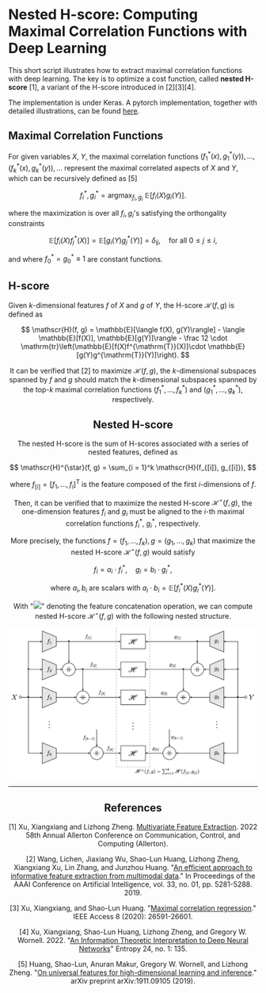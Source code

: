 # Nested H-score: Computing Maximal Correlation Functions with Deep Learning

This short script illustrates how to extract maximal correlation functions with deep learning. The key is to optimize a cost function, called **nested H-score** [1], a variant of the H-score introduced in [2][3][4].

The implementation is under Keras. A pytorch implementation, together with detailed illustrations, can be found [here](https://gilearning.github.io/NestedHScore/).


## Maximal Correlation Functions ##
For given variables $X$, $Y$, the maximal correlation functions $(f_1^\ast(x), g_1^\ast(y)), \dots, (f_k^\ast(x), g_k^\ast(y)), \dots$ represent the maximal correlated aspects of $X$ and $Y$, which can be recursively defined as [5]

$$
f^\ast_i, g_i^\ast = \mathop{\arg \max}_{f_i, g_i} \ \mathbb{E}[f_i(X) g_i(Y)].
$$

where the maximization is over all $f_i, g_i$'s satisfying the orthongality constraints

$$
 \mathbb{E}[f_i(X)f_j^\ast(X)] = \mathbb{E}[g_i(Y)g_j^\ast(Y)] = \delta_{ij}, \quad\text{for all } 0 \leq j \leq i,
$$

and where $f_0^\ast = g_0^\ast \equiv 1$ are constant functions.

## H-score ##

Given $k$-dimensional features $f$ of $X$ and $g$ of $Y$, the H-score $\mathscr{H}(f, g)$ is defined as

$$
   \mathscr{H}(f, g) = \mathbb{E}[\langle f(X),  g(Y)\rangle] - \langle \mathbb{E}[f(X)],  \mathbb{E}[g(Y)]\rangle - \frac 12 \cdot \mathrm{tr}\left(\mathbb{E}[f(X)f^{\mathrm{T}}(X)]\cdot \mathbb{E}[g(Y)g^{\mathrm{T}}(Y)]\right).
$$
<center>

It can be verified that [2] to maximize $\mathscr{H}(f, g)$, the $k$-dimensional subspaces spanned by $f$ and $g$ should match the $k$-dimensional subspaces spanned by the top-$k$ maximal correlation functions $(f_1^\ast, \dots, f_k^\ast)$ and $(g_1^\ast, \dots, g_k^\ast)$, respectively.

## Nested H-score ##

The nested H-score is the sum of H-scores associated with a series of nested features, defined as
 
 $$
    \mathscr{H}^{\star}(f, g) = \sum_{i = 1}^k \mathscr{H}(f_{[i]}, g_{[i]}),
 $$
 
 where $f_{[i]} = [f_1, \dots, f_i]^\mathrm{T}$  is the feature composed of the first $i$-dimensions of $f$.

Then, it can be verified that to maximize the nested H-score $\mathscr{H}^{\star}(f, g)$, the one-dimension features $f_i$ and $g_i$  must be aligned to the $i$-th maximal correlation functions $f_i^\ast$, $g_i^\ast$, respectively.

More precisely, the functions $f = (f_1, \dots, f_k), g = (g_1, \dots, g_k)$ that maximize the nested H-score $\mathscr{H}^{\star}(f, g)$ would satisfy

 $$
  f_i = a_i \cdot f_i^\ast, \quad g_i = b_i \cdot g_i^\ast,
 $$
 
 where $a_i, b_i$ are scalars with $a_i \cdot b_i = \mathbb{E}[f_i^\ast(X) g_i^\ast(Y)].$


With "<img src="https://render.githubusercontent.com/render/math?math=%2B%5C!%5C!%5C!%5C!%2B">" denoting the feature concatenation operation, we can compute nested H-score $\mathscr{H}^{\star}(f, g)$ with the following nested structure.

<center>
<img src="images/nested_H.png" width="768">
</center>


---

## References ##

[1] Xu, Xiangxiang and Lizhong Zheng. [Multivariate Feature Extraction](https://ieeexplore.ieee.org/document/9929401). 2022 58th Annual Allerton Conference on Communication, Control, and Computing (Allerton).

[2] Wang, Lichen, Jiaxiang Wu, Shao-Lun Huang, Lizhong Zheng, Xiangxiang Xu, Lin Zhang, and Junzhou Huang. "[An efficient approach to informative feature extraction from multimodal data](https://ojs.aaai.org/index.php/AAAI/article/view/4464)." In Proceedings of the AAAI Conference on Artificial Intelligence, vol. 33, no. 01, pp. 5281-5288. 2019.

[3] Xu, Xiangxiang, and Shao-Lun Huang. "[Maximal correlation regression](https://ieeexplore.ieee.org/abstract/document/8979352)." IEEE Access 8 (2020): 26591-26601.

[4] Xu, Xiangxiang, Shao-Lun Huang, Lizhong Zheng, and Gregory W. Wornell. 2022. "[An Information Theoretic Interpretation to Deep Neural Networks](https://www.mdpi.com/1099-4300/24/1/135)" Entropy 24, no. 1: 135.

[5] Huang, Shao-Lun, Anuran Makur, Gregory W. Wornell, and Lizhong Zheng. "[On universal features for high-dimensional learning and inference](https://arxiv.org/pdf/1911.09105.pdf)." arXiv preprint arXiv:1911.09105 (2019).

